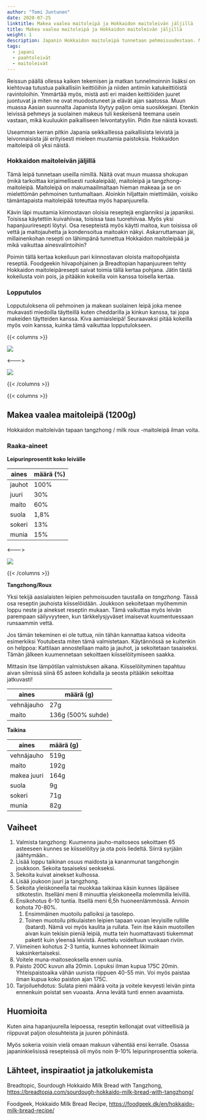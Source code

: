 ```yaml
---
author: "Tomi Juntunen"
date: 2020-07-25
linktitle: Makea vaalea maitoleipä ja Hokkaidon maitoleivän jäljillä
title: Makea vaalea maitoleipä ja Hokkaidon maitoleivän jäljillä
weight: 1
description: Japanin Hokkaidon maitoleipä tunnetaan pehmoisuudestaan. Mietin, voisiko tämäntapaista leipää toteuttaa myös hapanjuurella. Päädyin tällä kertaa improvisoimaan hieman, minkä lopputulemana oli kuohkea ja pehmoinen vaalea tangzhong -maitoleipä. Kokeilut alkaakoon!
tags:
  - japani
  - paahtoleivät
  - maitoleivät
---
```


Reissun päällä ollessa kaiken tekemisen ja matkan tunnelmoinnin lisäksi on kiehtovaa tutustua
paikallisiin keittiöihin ja niiden antimiin katukeittiöistä ravintoloihin.
Ymmärtää myös, mistä asti eri maiden keittiöiden juuret juontuvat ja miten ne ovat muodostuneet
ja elävät ajan saatossa. Muun muassa Aasian suunnalta Japanista löytyy paljon
omia suosikkejani. Etenkin leivissä pehmeys ja suolainen makeus
tuli keskeisenä teemana usein vastaan, mikä kuuluukin paikalliseen leivontatyyliin.
Pidin itse näistä kovasti.

Useamman kerran pitkin Japania seikkaillessa paikallisista leivistä ja
leivonnaisista jäi erityisesti mieleen muutamia paistoksia. Hokkaidon
maitoleipä oli yksi näistä.

### Hokkaidon maitoleivän jäljillä

Tämä leipä tunnetaan useilla nimillä. Näitä ovat muun muassa shokupan
(mikä tarkoittaa kirjaimellisesti ruokaleipää), maitoleipä ja tangzhong-maitoleipä.
Maitoleipä on makumaailmaltaan hieman makeaa ja se on mielettömän pehmoinen tuntumaltaan.
Aloinkin hiljattain miettimään, voisiko tämäntapaista maitoleipää
toteuttaa myös hapanjuurella.

Kävin läpi muutamia kiinnostavan oloisia reseptejä englanniksi ja japaniksi.
Toisissa käytettiin kuivahiivaa, toisissa taas tuorehiivaa. Myös yksi hapanjuuriresepti löytyi.
Osa resepteistä myös käytti maitoa, kun toisissa oli vettä ja maitojauhetta ja
kondensoitua maitoakin näkyi. Askarruttamaan jäi, millainenkohan resepti on lähimpänä
tunnettua Hokkaidon maitoleipää ja mikä vaikuttaa ainesvalintoihin?

Poimin tällä kertaa kokeiluun pari kiinnostavan oloista maitopohjaista reseptiä.
Foodgeekin hiivapohjainen ja Breadtopian hapanjuureen tehty
Hokkaidon maitoleipäresepti saivat toimia tällä kertaa pohjana. Jätin tästä kokeilusta voin pois,
ja pitääkin kokeilla voin kanssa toisella kertaa.

### Lopputulos

Lopputuloksena oli pehmoinen ja makean suolainen leipä joka menee mukavasti
miedoilla täytteillä kuten cheddarilla ja kinkun kanssa, tai jopa makeiden
täytteiden kanssa. Kiva aamiaisleipä! Seuraavaksi pitää kokeilla myös voin
kanssa, kuinka tämä vaikuttaa lopputulokseen.

{{< columns >}}

![](/leivonta/vaalea-paahtis-1.jpg)

<--->

![](/leivonta/vaalea-paahtis-2.jpg)

{{< /columns >}}

{{< columns >}}

## Makea vaalea maitoleipä (1200g)

Hokkaidon maitoleivän tapaan tangzhong / milk roux -maitoleipä ilman voita.

### Raaka-aineet

**Leipurinprosentit koko leivälle**

|aines|määrä (%)|
|-|-|
|jauhot|100%|
|juuri|30%|
|maito|60%|
|suola|1,8%|
|sokeri|13%|
|munia|15%|

<--->

![](/leivonta/vaalea-paahtis-3.jpg)

{{< /columns >}}

**Tangzhong/Roux**

Yksi tekijä aasialaisten leipien pehmoisuuden taustalla on _tangzhong_.
Tässä osa reseptin jauhoista kiisselöidään. Joukkoon sekoitetaan myöhemmin
loppu neste ja ainekset reseptin mukaan. Tämä vaikuttaa myös leivän parempaan säilyvyyteen,
kun tärkkelysjyväset imaisevat kuumentuessaan runsaammin vettä. 

Jos tämän tekeminen ei ole tuttua, niin tähän kannattaa katsoa videoita esimerkiksi Youtubesta miten
tämä valmistetaan. Käytännössä se kuitenkin on helppoa: Kattilaan annostellaan maito ja jauhot,
ja sekoitetaan tasaiseksi. Tämän jälkeen kuumennetaan sekoittaen kiisselöitymiseen saakka.

Mittasin itse lämpötilan valmistuksen aikana. Kiisselöityminen tapahtuu
aivan silmissä siinä 65 asteen kohdalla ja seosta pitääkin sekoittaa jatkuvasti!

|aines|määrä (g)|
|-|-|
|vehnäjauho| 27g |
|maito     | 136g (500% suhde) |

**Taikina**

|aines|määrä (g)|
|-|-|
|vehnäjauho| 519g |
|maito| 192g |
|makea juuri| 164g |
|suola| 9g |
|sokeri| 71g |
|munia| 82g |

## Vaiheet

1. Valmista tangzhong: Kuumenna jauho-maitoseos sekoittaen 65 asteeseen kunnes se kiisselöityy ja ota pois liedeltä. Siirrä syrjään jäähtymään..
1. Lisää loppu taikinan osuus maidosta ja kananmunat tangzhongin joukkoon. Sekoita tasaiseksi seokseksi.
1. Sekoita kuivat ainekset kulhossa.
1. Lisää joukoon juuri ja tangzhong.
1. Sekoita yleiskoneella tai muokkaa taikinaa käsin kunnes läpäisee sitkotestin. Itselläni meni 8 minuuttia yleiskoneella molemmilla leivillä.
1. Ensikohotus 6-10 tuntia. Itsellä meni 6,5h huoneenlämmössä. Annoin kohota 70-80%.
    1. Ensimmäinen muotoilu palloiksi ja tasolepo.
    1. Toinen muotoilu pitkulaisten leipien tapaan vuoan levyisille rullille (batard). Nämä voi myös kaulita ja rullata. Tein itse käsin muotoillen aivan kuin tekisin pieniä leipiä, mutta tein huomattavasti tiukemmat paketit kuin yleensä leivistä. Asettelu voideltuun vuokaan riviin.
1. Viimeinen kohotus 2-3 tuntia, kunnes kohonneet likimain kaksinkertaiseksi.
1. Voitele muna-maitoseoksella ennen uunia.
1. Paisto 200C kuvun alla 20min. Lopuksi ilman kupua 175C 20min. Yhteispaistoaika vähän uunista riippuen 40-55 min. Voi myös paistaa ilman kupua koko paiston ajan 175C.
1. Tarjoiluehdotus: Sulata pieni määrä voita ja voitele kevyesti leivän pinta ennenkuin poistat sen vuoasta. Anna levätä tunti ennen avaamista.

## Huomioita

Kuten aina hapanjuurella leipoessa, reseptin kellonajat ovat viitteellisiä
ja riippuvat paljon olosuhteista ja juuren pöhinästä.

Myös sokeria voisin vielä omaan makuun vähentää ensi kerralle. Osassa
japaninkielisissä resepteissä oli myös noin 9-10% leipurinprosenttia sokeria.

## Lähteet, inspiraatiot ja jatkolukemista

Breadtopic, Sourdough Hokkaido Milk Bread with Tangzhong, https://breadtopia.com/sourdough-hokkaido-milk-bread-with-tangzhong/

Foodgeek, Hokkaido Milk Bread Recipe, https://foodgeek.dk/en/hokkaido-milk-bread-recipe/
